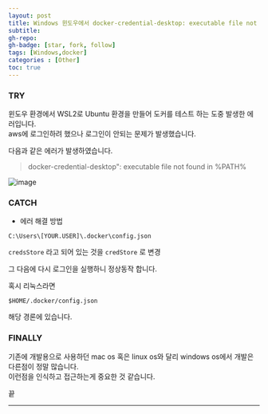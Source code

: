 ```yaml
---
layout: post 
title: Windows 윈도우에서 docker-credential-desktop: executable file not found in %PATH%
subtitle: 
gh-repo: 
gh-badge: [star, fork, follow]
tags: [Windows,docker]
categories : [Other]
toc: true
---
```



### TRY  
윈도우 환경에서 WSL2로 Ubuntu 환경을 만들어 도커를 테스트 하는 도중 발생한 에러입니다.  
aws에 로그인하려 했으나 로그인이 안되는 문제가 발생했습니다.  

다음과 같은 에러가 발생하였습니다.

> docker-credential-desktop": executable file not found in %PATH%

![image](https://github.com/kim-daeyong/kim-daeyong.github.io/assets/45562285/cac5cbea-9f1c-4d7f-91a6-398c5ae50999)


### CATCH  

* 에러 해결 방법

~~~
C:\Users\[YOUR.USER]\.docker\config.json

~~~

`credsStore` 라고 되어 있는 것을 `credStore` 로 변경  

그 다음에 다시 로그인을 실행하니 정상동작 합니다.  

혹시 리눅스라면

~~~
$HOME/.docker/config.json
~~~

해당 경론에 있습니다.  


### FINALLY  
기존에 개발용으로 사용하던 mac os 혹은 linux os와 달리 windows os에서 개발은 다른점이 정말 많습니다.  
이런점을 인식하고 접근하는게 중요한 것 같습니다.  


끝

---
